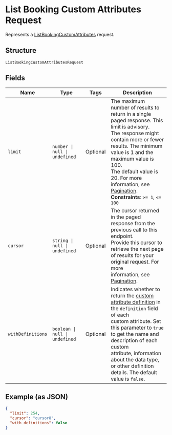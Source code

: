 
# List Booking Custom Attributes Request

Represents a [ListBookingCustomAttributes](../../doc/api/booking-custom-attributes.md#list-booking-custom-attributes) request.

## Structure

`ListBookingCustomAttributesRequest`

## Fields

| Name | Type | Tags | Description |
|  --- | --- | --- | --- |
| `limit` | `number \| null \| undefined` | Optional | The maximum number of results to return in a single paged response. This limit is advisory.<br>The response might contain more or fewer results. The minimum value is 1 and the maximum value is 100.<br>The default value is 20. For more information, see [Pagination](https://developer.squareup.com/docs/build-basics/common-api-patterns/pagination).<br>**Constraints**: `>= 1`, `<= 100` |
| `cursor` | `string \| null \| undefined` | Optional | The cursor returned in the paged response from the previous call to this endpoint.<br>Provide this cursor to retrieve the next page of results for your original request. For more<br>information, see [Pagination](https://developer.squareup.com/docs/build-basics/common-api-patterns/pagination). |
| `withDefinitions` | `boolean \| null \| undefined` | Optional | Indicates whether to return the [custom attribute definition](entity:CustomAttributeDefinition) in the `definition` field of each<br>custom attribute. Set this parameter to `true` to get the name and description of each custom<br>attribute, information about the data type, or other definition details. The default value is `false`. |

## Example (as JSON)

```json
{
  "limit": 254,
  "cursor": "cursor8",
  "with_definitions": false
}
```

